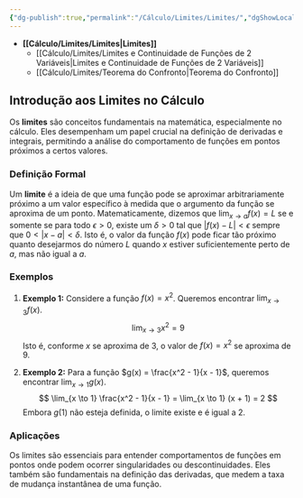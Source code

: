 ```yaml
---
{"dg-publish":true,"permalink":"/Cálculo/Limites/Limites/","dgShowLocalGraph":true,"created":"2025-05-20T13:30:13.831-03:00"}
---
```





- **[[Cálculo/Limites/Limites\|Limites]]**
	- [[Cálculo/Limites/Limites e Continuidade de Funções de 2 Variáveis\|Limites e Continuidade de Funções de 2 Variáveis]]
	- [[Cálculo/Limites/Teorema do Confronto\|Teorema do Confronto]]



## Introdução aos Limites no Cálculo

Os **limites** são conceitos fundamentais na matemática, especialmente no cálculo. Eles desempenham um papel crucial na definição de derivadas e integrais, permitindo a análise do comportamento de funções em pontos próximos a certos valores.

### Definição Formal

Um **limite** é a ideia de que uma função pode se aproximar arbitrariamente próximo a um valor específico à medida que o argumento da função se aproxima de um ponto. Matematicamente, dizemos que $\lim_{x \to a} f(x) = L$ se e somente se para todo $\epsilon > 0$, existe um $\delta > 0$ tal que $|f(x) - L| < \epsilon$ sempre que $0 < |x - a| < \delta$. Isto é, o valor da função $f(x)$ pode ficar tão próximo quanto desejarmos do número $L$ quando $x$ estiver suficientemente perto de $a$, mas não igual a $a$.

### Exemplos

1. **Exemplo 1:**
   Considere a função $f(x) = x^2$. Queremos encontrar $\lim_{x \to 3} f(x)$.
$$
\lim_{x \to 3} x^2 = 9
$$
   Isto é, conforme $x$ se aproxima de 3, o valor de $f(x) = x^2$ se aproxima de 9.

2. **Exemplo 2:**
   Para a função $g(x) = \frac{x^2 - 1}{x - 1}$, queremos encontrar $\lim_{x \to 1} g(x)$.
$$
\lim_{x \to 1} \frac{x^2 - 1}{x - 1} = \lim_{x \to 1} (x + 1) = 2
$$
   Embora $g(1)$ não esteja definida, o limite existe e é igual a 2.

### Aplicações

Os limites são essenciais para entender comportamentos de funções em pontos onde podem ocorrer singularidades ou descontinuidades. Eles também são fundamentais na definição das derivadas, que medem a taxa de mudança instantânea de uma função.
